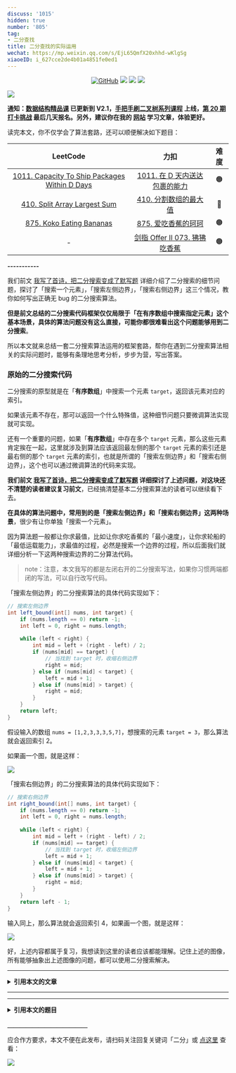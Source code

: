 ```yaml
---
discuss: '1015'
hidden: true
number: '805'
tag:
- 二分查找
title: 二分查找的实际运用
wechat: https://mp.weixin.qq.com/s/EjL65QmfX20xhhd-wKlgSg
xiaoeID: i_627cce2de4b01a4851fe0ed1
---
```


<p align='center'>
<a href="https://github.com/labuladong/fucking-algorithm" target="view_window"><img alt="GitHub" src="https://img.shields.io/github/stars/labuladong/fucking-algorithm?label=Stars&style=flat-square&logo=GitHub"></a>
<a href="https://appktavsiei5995.pc.xiaoe-tech.com/index" target="_blank"><img class="my_header_icon" src="https://img.shields.io/static/v1?label=精品课程&message=查看&color=pink&style=flat"></a>
<a href="https://www.zhihu.com/people/labuladong"><img src="https://img.shields.io/badge/%E7%9F%A5%E4%B9%8E-@labuladong-000000.svg?style=flat-square&logo=Zhihu"></a>
<a href="https://space.bilibili.com/14089380"><img src="https://img.shields.io/badge/B站-@labuladong-000000.svg?style=flat-square&logo=Bilibili"></a>
</p>

![](https://labuladong.github.io/pictures/souyisou1.png)

**通知：[数据结构精品课](https://aep.h5.xeknow.com/s/1XJHEO) 已更新到 V2.1，[手把手刷二叉树系列课程](https://aep.xet.tech/s/3YGcq3) 上线，[第 20 期打卡挑战](https://opedk.xet.tech/s/1cEM6U) 最后几天报名。另外，建议你在我的 [网站](https://labuladong.github.io/algo/) 学习文章，体验更好。**



读完本文，你不仅学会了算法套路，还可以顺便解决如下题目：

| LeetCode | 力扣 | 难度 |
| :----: | :----: | :----: |
| [1011. Capacity To Ship Packages Within D Days](https://leetcode.com/problems/capacity-to-ship-packages-within-d-days/) | [1011. 在 D 天内送达包裹的能力](https://leetcode.cn/problems/capacity-to-ship-packages-within-d-days/) | 🟠
| [410. Split Array Largest Sum](https://leetcode.com/problems/split-array-largest-sum/) | [410. 分割数组的最大值](https://leetcode.cn/problems/split-array-largest-sum/) | 🔴
| [875. Koko Eating Bananas](https://leetcode.com/problems/koko-eating-bananas/) | [875. 爱吃香蕉的珂珂](https://leetcode.cn/problems/koko-eating-bananas/) | 🟠
| - | [剑指 Offer II 073. 狒狒吃香蕉](https://leetcode.cn/problems/nZZqjQ/) | 🟠

**-----------**

我们前文 [我写了首诗，把二分搜索变成了默写题](https://labuladong.github.io/article/fname.html?fname=二分查找详解) 详细介绍了二分搜索的细节问题，探讨了「搜索一个元素」，「搜索左侧边界」，「搜索右侧边界」这三个情况，教你如何写出正确无 bug 的二分搜索算法。

**但是前文总结的二分搜索代码框架仅仅局限于「在有序数组中搜索指定元素」这个基本场景，具体的算法问题没有这么直接，可能你都很难看出这个问题能够用到二分搜索**。

所以本文就来总结一套二分搜索算法运用的框架套路，帮你在遇到二分搜索算法相关的实际问题时，能够有条理地思考分析，步步为营，写出答案。

### 原始的二分搜索代码

二分搜索的原型就是在「**有序数组**」中搜索一个元素 `target`，返回该元素对应的索引。

如果该元素不存在，那可以返回一个什么特殊值，这种细节问题只要微调算法实现就可实现。

还有一个重要的问题，如果「**有序数组**」中存在多个 `target` 元素，那么这些元素肯定挨在一起，这里就涉及到算法应该返回最左侧的那个 `target` 元素的索引还是最右侧的那个 `target` 元素的索引，也就是所谓的「搜索左侧边界」和「搜索右侧边界」，这个也可以通过微调算法的代码来实现。

**我们前文 [我写了首诗，把二分搜索变成了默写题](https://labuladong.github.io/article/fname.html?fname=二分查找详解) 详细探讨了上述问题，对这块还不清楚的读者建议复习前文**，已经搞清楚基本二分搜索算法的读者可以继续看下去。

**在具体的算法问题中，常用到的是「搜索左侧边界」和「搜索右侧边界」这两种场景**，很少有让你单独「搜索一个元素」。

因为算法题一般都让你求最值，比如让你求吃香蕉的「最小速度」，让你求轮船的「最低运载能力」，求最值的过程，必然是搜索一个边界的过程，所以后面我们就详细分析一下这两种搜索边界的二分算法代码。

> note：注意，本文我写的都是左闭右开的二分搜索写法，如果你习惯两端都闭的写法，可以自行改写代码。

「搜索左侧边界」的二分搜索算法的具体代码实现如下：

<!-- muliti_language -->
```java
// 搜索左侧边界
int left_bound(int[] nums, int target) {
    if (nums.length == 0) return -1;
    int left = 0, right = nums.length;
    
    while (left < right) {
        int mid = left + (right - left) / 2;
        if (nums[mid] == target) {
            // 当找到 target 时，收缩右侧边界
            right = mid;
        } else if (nums[mid] < target) {
            left = mid + 1;
        } else if (nums[mid] > target) {
            right = mid;
        }
    }
    return left;
}
```

假设输入的数组 `nums = [1,2,3,3,3,5,7]`，想搜索的元素 `target = 3`，那么算法就会返回索引 2。

如果画一个图，就是这样：

![](https://labuladong.github.io/pictures/二分运用/1.jpeg)

「搜索右侧边界」的二分搜索算法的具体代码实现如下：

<!-- muliti_language -->
```java
// 搜索右侧边界
int right_bound(int[] nums, int target) {
    if (nums.length == 0) return -1;
    int left = 0, right = nums.length;
    
    while (left < right) {
        int mid = left + (right - left) / 2;
        if (nums[mid] == target) {
            // 当找到 target 时，收缩左侧边界
            left = mid + 1;
        } else if (nums[mid] < target) {
            left = mid + 1;
        } else if (nums[mid] > target) {
            right = mid;
        }
    }
    return left - 1;
}
```

输入同上，那么算法就会返回索引 4，如果画一个图，就是这样：

![](https://labuladong.github.io/pictures/二分运用/2.jpeg)

好，上述内容都属于复习，我想读到这里的读者应该都能理解。记住上述的图像，所有能够抽象出上述图像的问题，都可以使用二分搜索解决。



<hr>
<details>
<summary><strong>引用本文的文章</strong></summary>

 - [丑数系列算法详解](https://labuladong.github.io/article/fname.html?fname=丑数)
 - [二分搜索怎么用？我和快手面试官进行了深度探讨](https://labuladong.github.io/article/fname.html?fname=二分分割子数组)
 - [我写了首诗，把二分搜索算法变成了默写题](https://labuladong.github.io/article/fname.html?fname=二分查找详解)
 - [我的刷题心得](https://labuladong.github.io/article/fname.html?fname=算法心得)
 - [番外：用算法打败算法](https://labuladong.github.io/article/fname.html?fname=PDF中的算法)
 - [经典动态规划：高楼扔鸡蛋](https://labuladong.github.io/article/fname.html?fname=高楼扔鸡蛋问题)
 - [讲两道常考的阶乘算法题](https://labuladong.github.io/article/fname.html?fname=阶乘题目)

</details><hr>




<hr>
<details>
<summary><strong>引用本文的题目</strong></summary>

<strong>安装 [我的 Chrome 刷题插件](https://labuladong.github.io/article/fname.html?fname=chrome插件简介) 点开下列题目可直接查看解题思路：</strong>

| LeetCode | 力扣 |
| :----: | :----: |
| [1201. Ugly Number III](https://leetcode.com/problems/ugly-number-iii/?show=1) | [1201. 丑数 III](https://leetcode.cn/problems/ugly-number-iii/?show=1) |
| - | [剑指 Offer II 073. 狒狒吃香蕉](https://leetcode.cn/problems/nZZqjQ/?show=1) |

</details>



**＿＿＿＿＿＿＿＿＿＿＿＿＿**

应合作方要求，本文不便在此发布，请扫码关注回复关键词「二分」或 [点这里](https://appktavsiei5995.pc.xiaoe-tech.com/detail/i_627cce2de4b01a4851fe0ed1/1) 查看：

![](https://labuladong.github.io/pictures/qrcode.jpg)